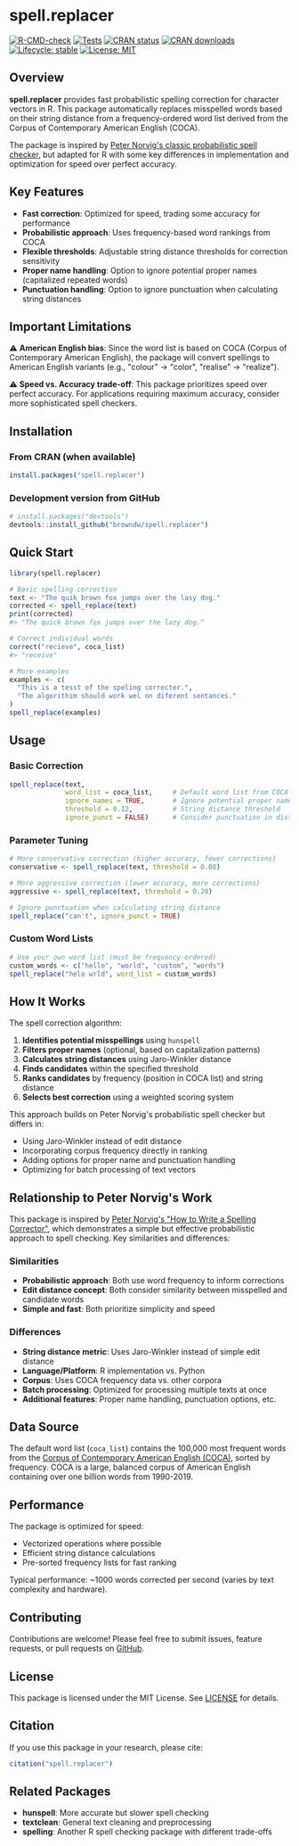 # spell.replacer

[![R-CMD-check](https://github.com/browndw/spell.replacer/workflows/R-CMD-check/badge.svg)](https://github.com/browndw/spell.replacer/actions)
[![Tests](https://github.com/browndw/spell.replacer/workflows/Tests/badge.svg)](https://github.com/browndw/spell.replacer/actions)
[![CRAN status](https://www.r-pkg.org/badges/version/spell.replacer)](https://CRAN.R-project.org/package=spell.replacer)
[![CRAN downloads](https://cranlogs.r-pkg.org/badges/spell.replacer)](https://cran.r-project.org/package=spell.replacer)
[![Lifecycle: stable](https://img.shields.io/badge/lifecycle-stable-brightgreen.svg)](https://lifecycle.r-lib.org/articles/stages.html#stable)
[![License: MIT](https://img.shields.io/badge/License-MIT-yellow.svg)](https://opensource.org/licenses/MIT)

## Overview

**spell.replacer** provides fast probabilistic spelling correction for character vectors in R. This package automatically replaces misspelled words based on their string distance from a frequency-ordered word list derived from the Corpus of Contemporary American English (COCA).

The package is inspired by [Peter Norvig's classic probabilistic spell checker](https://norvig.com/spell-correct.html), but adapted for R with some key differences in implementation and optimization for speed over perfect accuracy.

## Key Features

- **Fast correction**: Optimized for speed, trading some accuracy for performance
- **Probabilistic approach**: Uses frequency-based word rankings from COCA
- **Flexible thresholds**: Adjustable string distance thresholds for correction sensitivity
- **Proper name handling**: Option to ignore potential proper names (capitalized repeated words)
- **Punctuation handling**: Option to ignore punctuation when calculating string distances

## Important Limitations

⚠️ **American English bias**: Since the word list is based on COCA (Corpus of Contemporary American English), the package will convert spellings to American English variants (e.g., "colour" → "color", "realise" → "realize").

⚠️ **Speed vs. Accuracy trade-off**: This package prioritizes speed over perfect accuracy. For applications requiring maximum accuracy, consider more sophisticated spell checkers.

## Installation

### From CRAN (when available)
```r
install.packages("spell.replacer")
```

### Development version from GitHub
```r
# install.packages("devtools")
devtools::install_github("browndw/spell.replacer")
```

## Quick Start

```r
library(spell.replacer)

# Basic spelling correction
text <- "The quik brown fox jumps over the lasy dog."
corrected <- spell_replace(text)
print(corrected)
#> "The quick brown fox jumps over the lazy dog."

# Correct individual words
correct("recieve", coca_list)
#> "receive"

# More examples
examples <- c(
  "This is a tesst of the speling correcter.",
  "The algorithim should work wel on diferent sentances."
)
spell_replace(examples)
```

## Usage

### Basic Correction

```r
spell_replace(text, 
              word_list = coca_list,     # Default word list from COCA
              ignore_names = TRUE,       # Ignore potential proper names
              threshold = 0.12,          # String distance threshold
              ignore_punct = FALSE)      # Consider punctuation in distance
```

### Parameter Tuning

```r
# More conservative correction (higher accuracy, fewer corrections)
conservative <- spell_replace(text, threshold = 0.08)

# More aggressive correction (lower accuracy, more corrections)
aggressive <- spell_replace(text, threshold = 0.20)

# Ignore punctuation when calculating string distance
spell_replace("can't", ignore_punct = TRUE)
```

### Custom Word Lists

```r
# Use your own word list (must be frequency-ordered)
custom_words <- c("hello", "world", "custom", "words")
spell_replace("helo wrld", word_list = custom_words)
```

## How It Works

The spell correction algorithm:

1. **Identifies potential misspellings** using `hunspell`
2. **Filters proper names** (optional, based on capitalization patterns)
3. **Calculates string distances** using Jaro-Winkler distance
4. **Finds candidates** within the specified threshold
5. **Ranks candidates** by frequency (position in COCA list) and string distance
6. **Selects best correction** using a weighted scoring system

This approach builds on Peter Norvig's probabilistic spell checker but differs in:
- Using Jaro-Winkler instead of edit distance
- Incorporating corpus frequency directly in ranking
- Adding options for proper name and punctuation handling
- Optimizing for batch processing of text vectors

## Relationship to Peter Norvig's Work

This package is inspired by [Peter Norvig's "How to Write a Spelling Corrector"](https://norvig.com/spell-correct.html), which demonstrates a simple but effective probabilistic approach to spell checking. Key similarities and differences:

### Similarities
- **Probabilistic approach**: Both use word frequency to inform corrections
- **Edit distance concept**: Both consider similarity between misspelled and candidate words
- **Simple and fast**: Both prioritize simplicity and speed

### Differences
- **String distance metric**: Uses Jaro-Winkler instead of simple edit distance
- **Language/Platform**: R implementation vs. Python
- **Corpus**: Uses COCA frequency data vs. other corpora
- **Batch processing**: Optimized for processing multiple texts at once
- **Additional features**: Proper name handling, punctuation options, etc.

## Data Source

The default word list (`coca_list`) contains the 100,000 most frequent words from the [Corpus of Contemporary American English (COCA)](https://www.english-corpora.org/coca/), sorted by frequency. COCA is a large, balanced corpus of American English containing over one billion words from 1990-2019.

## Performance

The package is optimized for speed:
- Vectorized operations where possible
- Efficient string distance calculations
- Pre-sorted frequency lists for fast ranking

Typical performance: ~1000 words corrected per second (varies by text complexity and hardware).

## Contributing

Contributions are welcome! Please feel free to submit issues, feature requests, or pull requests on [GitHub](https://github.com/browndw/spell.replacer).

## License

This package is licensed under the MIT License. See [LICENSE](LICENSE) for details.

## Citation

If you use this package in your research, please cite:

```r
citation("spell.replacer")
```

## Related Packages

- **hunspell**: More accurate but slower spell checking
- **textclean**: General text cleaning and preprocessing
- **spelling**: Another R spell checking package with different trade-offs
